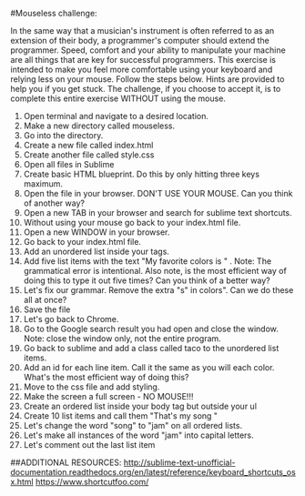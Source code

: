 #Mouseless challenge:

In the same way that a musician's instrument is often referred to as an extension of their body, a programmer's computer should extend the programmer. Speed, comfort and your ability to manipulate your machine are all things that are key for successful programmers. This exercise is intended to make you feel more comfortable using your keyboard and relying less on your mouse. Follow the steps below. Hints are provided to help you if you get stuck. The challenge, if you choose to accept it, is to complete this entire exercise WITHOUT using the mouse.

1. Open terminal and navigate to a desired location. 
2. Make a new directory called mouseless. 
3. Go into the directory. 
4. Create a new file called index.html 
5. Create another file called style.css
6. Open all files in Sublime 
7. Create basic HTML blueprint. Do this by only hitting three keys maximum.
8. Open the file in your browser. DON'T USE YOUR MOUSE. Can you think of another way?
9. Open a new TAB in your browser and search for sublime text shortcuts.
10. Without using your mouse go back to your index.html file.
11. Open a new WINDOW in your browser.
12. Go back to your index.html file.
13. Add an unordered list inside your <body> tags.
14. Add five list items with the text "My favorite colors is " . Note: The grammatical error is intentional. Also note, is the most efficient way of doing this to type it out five times? Can you think of a better way?
15. Let's fix our grammar. Remove the extra "s" in colors". Can we do these all at once?
16. Save the file
17. Let's go back to Chrome.
18. Go to the Google search result you had open and close the window. Note: close the window only, not the entire program.
19. Go back to sublime and add a class called taco to the unordered list items.
20. Add an id for each line item. Call it the same as you will each color. What's the most efficient way of doing this? 
21. Move to the css file and add styling.
22. Make the screen a full screen - NO MOUSE!!!
23. Create an ordered list inside your body tag but outside your ul
24. Create 10 list items and call them "That's my song "
25. Let's change the word "song" to "jam" on all ordered lists.
26. Let's make all instances of the word "jam" into capital letters.
27. Let's comment out the last list item

##ADDITIONAL RESOURCES:
http://sublime-text-unofficial-documentation.readthedocs.org/en/latest/reference/keyboard_shortcuts_osx.html
https://www.shortcutfoo.com/
